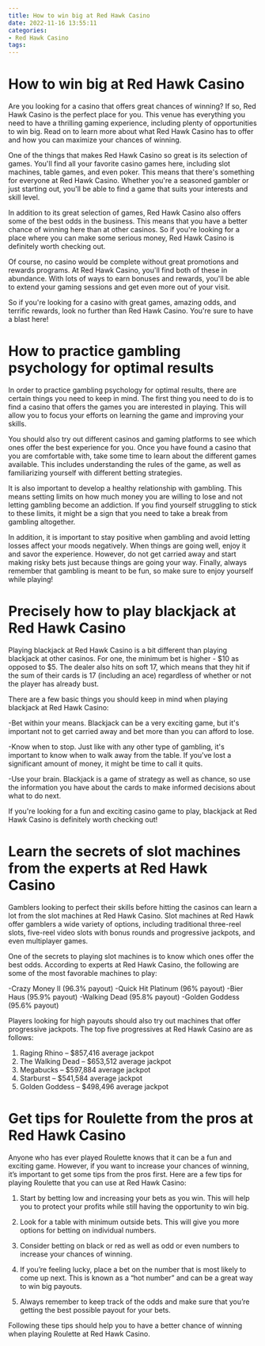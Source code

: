 ```yaml
---
title: How to win big at Red Hawk Casino 
date: 2022-11-16 13:55:11
categories:
- Red Hawk Casino
tags:
---
```



#  How to win big at Red Hawk Casino 

Are you looking for a casino that offers great chances of winning? If so, Red Hawk Casino is the perfect place for you. This venue has everything you need to have a thrilling gaming experience, including plenty of opportunities to win big. Read on to learn more about what Red Hawk Casino has to offer and how you can maximize your chances of winning.

One of the things that makes Red Hawk Casino so great is its selection of games. You'll find all your favorite casino games here, including slot machines, table games, and even poker. This means that there's something for everyone at Red Hawk Casino. Whether you're a seasoned gambler or just starting out, you'll be able to find a game that suits your interests and skill level.

In addition to its great selection of games, Red Hawk Casino also offers some of the best odds in the business. This means that you have a better chance of winning here than at other casinos. So if you're looking for a place where you can make some serious money, Red Hawk Casino is definitely worth checking out.

Of course, no casino would be complete without great promotions and rewards programs. At Red Hawk Casino, you'll find both of these in abundance. With lots of ways to earn bonuses and rewards, you'll be able to extend your gaming sessions and get even more out of your visit.

So if you're looking for a casino with great games, amazing odds, and terrific rewards, look no further than Red Hawk Casino. You're sure to have a blast here!

#  How to practice gambling psychology for optimal results 

In order to practice gambling psychology for optimal results, there are certain things you need to keep in mind. The first thing you need to do is to find a casino that offers the games you are interested in playing. This will allow you to focus your efforts on learning the game and improving your skills.

You should also try out different casinos and gaming platforms to see which ones offer the best experience for you. Once you have found a casino that you are comfortable with, take some time to learn about the different games available. This includes understanding the rules of the game, as well as familiarizing yourself with different betting strategies.

It is also important to develop a healthy relationship with gambling. This means setting limits on how much money you are willing to lose and not letting gambling become an addiction. If you find yourself struggling to stick to these limits, it might be a sign that you need to take a break from gambling altogether.

In addition, it is important to stay positive when gambling and avoid letting losses affect your moods negatively. When things are going well, enjoy it and savor the experience. However, do not get carried away and start making risky bets just because things are going your way. Finally, always remember that gambling is meant to be fun, so make sure to enjoy yourself while playing!

#  Precisely how to play blackjack at Red Hawk Casino 
Playing blackjack at Red Hawk Casino is a bit different than playing blackjack at other casinos. For one, the minimum bet is higher - $10 as opposed to $5. The dealer also hits on soft 17, which means that they hit if the sum of their cards is 17 (including an ace) regardless of whether or not the player has already bust.

There are a few basic things you should keep in mind when playing blackjack at Red Hawk Casino:

-Bet within your means. Blackjack can be a very exciting game, but it's important not to get carried away and bet more than you can afford to lose.

-Know when to stop. Just like with any other type of gambling, it's important to know when to walk away from the table. If you've lost a significant amount of money, it might be time to call it quits.

-Use your brain. Blackjack is a game of strategy as well as chance, so use the information you have about the cards to make informed decisions about what to do next.

If you're looking for a fun and exciting casino game to play, blackjack at Red Hawk Casino is definitely worth checking out!

#  Learn the secrets of slot machines from the experts at Red Hawk Casino 

Gamblers looking to perfect their skills before hitting the casinos can learn a lot from the slot machines at Red Hawk Casino. Slot machines at Red Hawk offer gamblers a wide variety of options, including traditional three-reel slots, five-reel video slots with bonus rounds and progressive jackpots, and even multiplayer games.

One of the secrets to playing slot machines is to know which ones offer the best odds. According to experts at Red Hawk Casino, the following are some of the most favorable machines to play:

-Crazy Money II (96.3% payout)
-Quick Hit Platinum (96% payout)
-Bier Haus (95.9% payout)
-Walking Dead (95.8% payout)
-Golden Goddess (95.6% payout)

Players looking for high payouts should also try out machines that offer progressive jackpots. The top five progressives at Red Hawk Casino are as follows:

1. Raging Rhino – $857,416 average jackpot 
2. The Walking Dead – $653,512 average jackpot  
3. Megabucks – $597,884 average jackpot  
4. Starburst – $541,584 average jackpot  
5. Golden Goddess – $498,496 average jackpot

#  Get tips for Roulette from the pros at Red Hawk Casino

Anyone who has ever played Roulette knows that it can be a fun and exciting game. However, if you want to increase your chances of winning, it’s important to get some tips from the pros first. Here are a few tips for playing Roulette that you can use at Red Hawk Casino:

1. Start by betting low and increasing your bets as you win. This will help you to protect your profits while still having the opportunity to win big.

2. Look for a table with minimum outside bets. This will give you more options for betting on individual numbers.

3. Consider betting on black or red as well as odd or even numbers to increase your chances of winning.

4. If you’re feeling lucky, place a bet on the number that is most likely to come up next. This is known as a “hot number” and can be a great way to win big payouts.

5. Always remember to keep track of the odds and make sure that you’re getting the best possible payout for your bets.

Following these tips should help you to have a better chance of winning when playing Roulette at Red Hawk Casino.